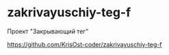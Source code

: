 # zakrivayuschiy-teg-f
Проект "Закрывающий тег"


https://github.com/KrisOst-coder/zakrivayuschiy-teg-f
